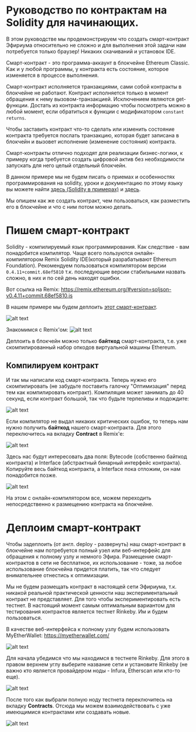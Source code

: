# Руководство по контрактам на Solidity для начинающих.

В этом руководстве мы продемонстрируем что создать смарт-контракт Эфириума относительно не сложно и для выполнения этой задачи нам потребуется только браузер! Никаких скачиваний и установок IDE.

Смарт-контракт - это программа-аккаунт в блокчейне Ethereum Classic. Как и у любой программы, у контракта есть состояние, которое изменяется в процессе выполнения.

Смарт-контракт исполняется транзакциями, сами собой контракты в блокчейне не работают. Контракт исполняется только в момент обращения к нему вызовом-транзакцией. Исключением являются get-функции. Достать из контракта информацию чтобы посмотреть можно в любой момент, если обратиться к функции с модификатором `constant returns`.

Чтобы заставить контракт что-то сделать или изменить состояние контракта требуется послать транзакцию, которая будет записана в блокчейн и вызовет исполнение (изменение состояния) контракта.

Смарт-контракты отлично подходят для реализации бизнес-логики, к примеру когда требуется создать цифровой актив без необходимости запускать для него целый отдельный блокчейн.

В данном примере мы не будем писать о приемах и особенностях программирования на solidity, уроки и документацию по этому языку вы можете найти [здесь (Solidity в примерах)](http://solidity.readthedocs.io/en/develop/solidity-by-example.html) и [здесь](https://bitsonblocks.net/2016/02/01/a-gentle-introduction-to-smart-contracts/). 

Мы опишем как же создать контракт, чем пользоваться, как разместить его в блокчейне и что с ним потом можно делать.

# Пишем смарт-контракт

Solidity - компилируемый язык программирования. Как следствие - вам понадобится компилятор. Чаще всего пользуются онлайн-компилятором Remix Solidity IDE(который разрабатывают Ethereum Foundation). Рекомендуем пользоваться компилятором версии `0.4.11+commit.68ef5810` т.к. последующие версии стабильными назвать сложно, в них и по сей день находят ошибки.

Вот ссылка на Remix: https://remix.ethereum.org/#version=soljson-v0.4.11+commit.68ef5810.js

В нашем примере мы будем деплоить [этот смарт-контракт](https://github.com/Sparke2/Contract-Tutorials/blob/master/example.sol).

![alt text](https://github.com/Sparke2/Contract-Tutorials/blob/master/Remix_1.jpg)


Знакомимся с Remix'ом:
![alt text](https://github.com/Sparke2/Contract-Tutorials/blob/master/Remix_2.jpg)

Деплоить в блокчейн можно только **байткод** смарт-контракта, т.е. уже скомпилированный набор опкодов виртуальной машины Ethereum.

## Компилируем контракт
И так мы написали код смарт-контракта. Теперь нужно его скомпилировать (не забудьте поставить галочку "Оптимизация" перед тем как компилировать контракт). Компиляция может занимать до 40 секунд, если контракт большой, так что будьте терпеливы и подождите:

![alt text](https://github.com/Sparke2/Contract-Tutorials/blob/master/Remix_3.jpg)

Если компилятор не выдал никаких критических ошибок, то теперь нам нужно получить **байткод** нашего смарт-контракта. Для этого переключитесь на вкладку **Contract** в Remix'e:

![alt text](https://github.com/Sparke2/Contract-Tutorials/blob/master/Remix_4_.jpg)


Здесь нас будут интересовать два поля: Bytecode (собственно байткод контракта) и Interface (абстрактный бинарный интерфейс контракта). Копируйте весь байткод контракта, а Interface пока отложим, он нам понадобится позже.

![alt text](https://github.com/Sparke2/Contract-Tutorials/blob/master/Remix_5.jpg)

На этом с онлайн-компилятором все, можем переходить непосредственно к размещению контракта на блокчейне.

# Деплоим смарт-контракт

Чтобы задеплоить (от англ. deploy - развернуть) наш смарт-контракт в блокчейне нам потребуется полный узел или веб-интерфейс для обращения к полному узлу и немного Эфира. Размещение смарт-контрактов в сети не бесплатное, их использование - тоже, за любое использование блокчейна придется платить, так что следует внимательнее отнестись к оптимизации.

Мы не будем размещать контракт в настоящей сети Эфириума, т.к. никакой реальной практической ценности наш экспериментальный контракт не представляет. Для того чтобы экспериментировать есть тестнет. В настоящий момент самым оптимальным вариантом для тестирования контрактов является тестнет Rinkeby. Им и будем пользоваться.

В качестве веб-интерфейса к полному узлу будем использовать MyEtherWallet: https://myetherwallet.com/

![alt text](https://github.com/Sparke2/Contract-Tutorials/blob/master/Wallet_1.jpg)

Для начала убедимся что мы находимся в тестнете Rinkeby. Для этого в правом верхнем углу выберите название сети и установите Rinkeby (не важно кто является провайдером ноды - Infura, Etherscan или кто-то еще).

![alt text](https://github.com/Sparke2/Contract-Tutorials/blob/master/Wallet_2.jpg)

После того как выбрали полную ноду тестнета переключитесь на вкладку **Contracts**. Отсюда мы можем взаимодействовать с уже имеющимися контрактами или создавать новые.

![alt text](https://github.com/Sparke2/Contract-Tutorials/blob/master/Wallet_2.jpg)

